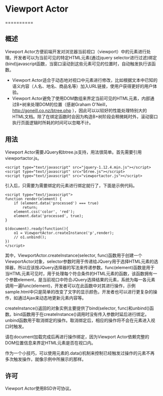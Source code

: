 # Viewport Actor
==========

## 概述

Viewport Actor方便前端开发对浏览器当前视口（viewport）中的元素进行处理。开发者可以为当前可见的特定HTML元素(通过jquery selector进行过滤)绑定(bind)javascript函数，当窗口滚动到这些元素可见的位置时，自动触发执行该函数。
* Viewport Actor适合于动态地对视口中元素进行修改，比如根据文本中已知的语义内容（人名、地名、商品名等）加入URL链接，使用户获得更好的用户体验。
* Viewport Actor避免了使用DOM数组来界定当前可见的HTML元素，内部通过B+树来处理DOM的位置（感谢Graham O'Neill，http://goneill.co.nz/btree.php ），因此可以以较好的性能处理特别大的HTML文档。除了在绑定函数时会因为构造B+树阶段会稍微耗时外，滚动窗口执行页面逻辑时所耗的时间可以忽略不计。

## 用法

Viewport Actor需要JQuery和btree.js支持，用法很简单。首先需要引用viewportactor.js。

	<script type="text/javascript" src="jquery-1.12.4.min.js"></script>
	<script type="text/javascript" src="btree.js"></script>
	<script type="text/javascript" src="viewportactor.js"></script>

引入后，只需要为需要绑定的元素进行绑定就行了，下面是示例代码。

    <script type="text/javascript">
    function render(element) {
        if (element.data('processed') === true)
            return;
        element.css('color', 'red');
        element.data('processed', true);
    }
    
    $(document).ready(function(){
        o1 = ViewportActor.createInstance('p',render);
        // o1.unbind();        
    })
    </script>

其中，ViewportActor.createInstance(selector, func)函数用于创建一个ViewportActor对象，selector参数时用于传递给JQuery用于选择HTML元素的选择器，所以应该按JQuery选择器的写法来传递参数。func(element)函数是用于当HTML元素可见时，用于处理每个符合条件的HTML元素的函数，该函数拥有一个参数element，是当前视口中符合JQuery选择结果的元素，系统为每一各元素调用一遍func(element)，开发者可以在此函数中对其进行操作，示例sample.html中只是简单的改变了文字的显示颜色，开发者也可以进行更复杂的操作，如通过Ajax来动态地更新元素内容等。

createInstance()返回的对象实例主要提供了bind(selector, func)和unbind()函数。bind函数用于在createInstance()调用时没有传入参数时延后进行绑定。unbind函数用于取消绑定的操作。取消绑定后，相应的操作将不会在元素进入视口时触发。

请在document加载完成后再进行操作绑定，因为Viewport Actor依赖完整的DOM位置信息来界定HTML元素是否在视口内。

作为一个小技巧，可以使用元素的.data()机制来控制已经触发过操作的元素不再多次触发操作，就像示例中所展示的那样。

## 许可

Viewport Actor使用BSD许可协议。